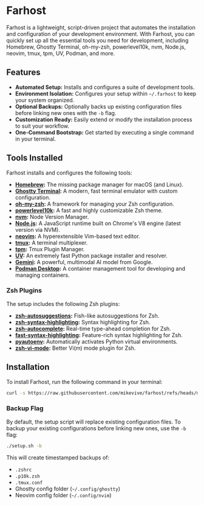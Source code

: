 # Farhost

Farhost is a lightweight, script-driven project that automates the installation and configuration of your development environment. With Farhost, you can quickly set up all the essential tools you need for development, including Homebrew, Ghostty Terminal, oh-my-zsh, powerlevel10k, nvm, Node.js, neovim, tmux, tpm, UV, Podman, and more.

## Features

- **Automated Setup:** Installs and configures a suite of development tools.
- **Environment Isolation:** Configures your setup within `~/.farhost` to keep your system organized.
- **Optional Backups:** Optionally backs up existing configuration files before linking new ones with the `-b` flag.
- **Customization Ready:** Easily extend or modify the installation process to suit your workflow.
- **One-Command Bootstrap:** Get started by executing a single command in your terminal.

## Tools Installed

Farhost installs and configures the following tools:

- **[Homebrew](https://brew.sh/):** The missing package manager for macOS (and Linux).
- **[Ghostty Terminal](https://ghostty.org/):** A modern, fast terminal emulator with custom configuration.
- **[oh-my-zsh](https://ohmyz.sh/):** A framework for managing your Zsh configuration.
- **[powerlevel10k](https://github.com/romkatv/powerlevel10k):** A fast and highly customizable Zsh theme.
- **[nvm](https://github.com/nvm-sh/nvm):** Node Version Manager.
- **[Node.js](https://nodejs.org/):** A JavaScript runtime built on Chrome's V8 engine (latest version via NVM).
- **[neovim](https://neovim.io/):** A hyperextensible Vim-based text editor.
- **[tmux](https://github.com/tmux/tmux):** A terminal multiplexer.
- **[tpm](https://github.com/tmux-plugins/tpm):** Tmux Plugin Manager.
- **[UV](https://github.com/astral-sh/uv):** An extremely fast Python package installer and resolver.
- **[Gemini](https://gemini.google.com/):** A powerful, multimodal AI model from Google.
- **[Podman Desktop](https://podman-desktop.io/):** A container management tool for developing and managing containers.

### Zsh Plugins

The setup includes the following Zsh plugins:

- **[zsh-autosuggestions](https://github.com/zsh-users/zsh-autosuggestions):** Fish-like autosuggestions for Zsh.
- **[zsh-syntax-highlighting](https://github.com/zsh-users/zsh-syntax-highlighting):** Syntax highlighting for Zsh.
- **[zsh-autocomplete](https://github.com/marlonrichert/zsh-autocomplete):** Real-time type-ahead completion for Zsh.
- **[fast-syntax-highlighting](https://github.com/zdharma-continuum/fast-syntax-highlighting):** Feature-rich syntax highlighting for Zsh.
- **[pyautoenv](https://github.com/hsaunders1904/pyautoenv):** Automatically activates Python virtual environments.
- **[zsh-vi-mode](https://github.com/jeffreytse/zsh-vi-mode):** Better Vi(m) mode plugin for Zsh.

## Installation

To install Farhost, run the following command in your terminal:

```bash
curl -s https://raw.githubusercontent.com/mikevive/farhost/refs/heads/main/setup.sh | bash
```

### Backup Flag

By default, the setup script will replace existing configuration files. To backup your existing configurations before linking new ones, use the `-b` flag:

```bash
./setup.sh -b
```

This will create timestamped backups of:
- `.zshrc`
- `.p10k.zsh`
- `.tmux.conf`
- Ghostty config folder (`~/.config/ghostty`)
- Neovim config folder (`~/.config/nvim`)

